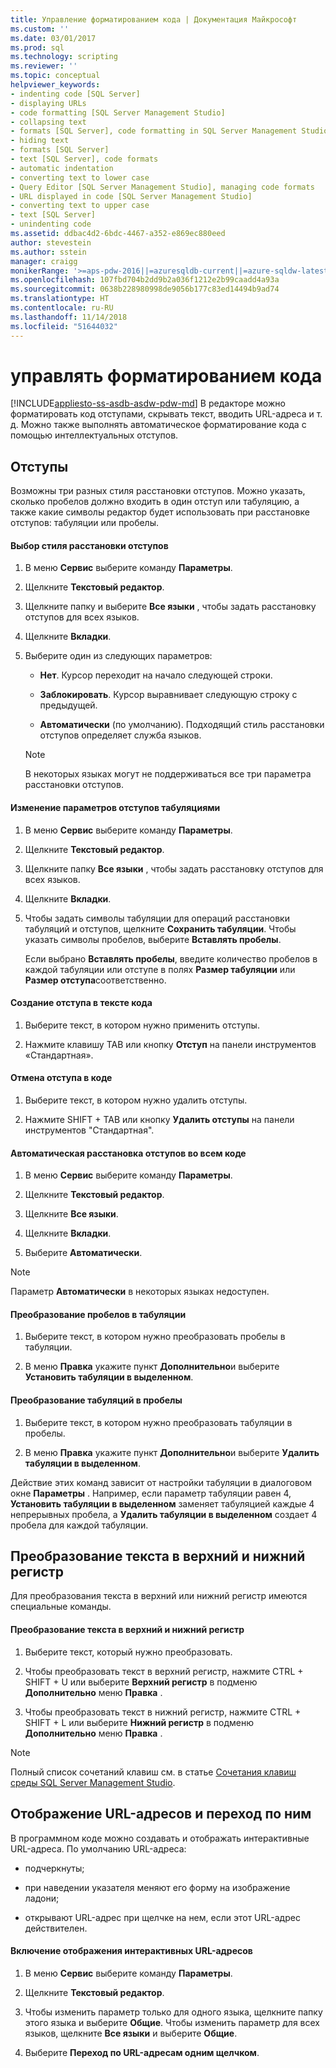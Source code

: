 ```yaml
---
title: Управление форматированием кода | Документация Майкрософт
ms.custom: ''
ms.date: 03/01/2017
ms.prod: sql
ms.technology: scripting
ms.reviewer: ''
ms.topic: conceptual
helpviewer_keywords:
- indenting code [SQL Server]
- displaying URLs
- code formatting [SQL Server Management Studio]
- collapsing text
- formats [SQL Server], code formatting in SQL Server Management Studio
- hiding text
- formats [SQL Server]
- text [SQL Server], code formats
- automatic indentation
- converting text to lower case
- Query Editor [SQL Server Management Studio], managing code formats
- URL displayed in code [SQL Server Management Studio]
- converting text to upper case
- text [SQL Server]
- unindenting code
ms.assetid: ddbac4d2-6bdc-4467-a352-e869ec880eed
author: stevestein
ms.author: sstein
manager: craigg
monikerRange: '>=aps-pdw-2016||=azuresqldb-current||=azure-sqldw-latest||>=sql-server-2016||=sqlallproducts-allversions||>=sql-server-linux-2017||=azuresqldb-mi-current'
ms.openlocfilehash: 107fbd704b2dd9b2a036f1212e2b99caadd4a93a
ms.sourcegitcommit: 0638b228980998de9056b177c83ed14494b9ad74
ms.translationtype: HT
ms.contentlocale: ru-RU
ms.lasthandoff: 11/14/2018
ms.locfileid: "51644032"
---
```

# <a name="manage-code-formatting"></a>управлять форматированием кода
[!INCLUDE[appliesto-ss-asdb-asdw-pdw-md](../../includes/appliesto-ss-asdb-asdw-pdw-md.md)]
  В редакторе можно форматировать код отступами, скрывать текст, вводить URL-адреса и т. д. Можно также выполнять автоматическое форматирование кода с помощью интеллектуальных отступов.  
  
## <a name="indenting"></a>Отступы  
 Возможны три разных стиля расстановки отступов. Можно указать, сколько пробелов должно входить в один отступ или табуляцию, а также какие символы редактор будет использовать при расстановке отступов: табуляции или пробелы.  
  
#### <a name="to-choose-an-indenting-style"></a>Выбор стиля расстановки отступов  
  
1.  В меню **Сервис** выберите команду **Параметры**.  
  
2.  Щелкните **Текстовый редактор**.  
  
3.  Щелкните папку и выберите **Все языки** , чтобы задать расстановку отступов для всех языков.  
  
4.  Щелкните **Вкладки**.  
  
5.  Выберите один из следующих параметров:  
  
    -   **Нет**. Курсор переходит на начало следующей строки.  
  
    -   **Заблокировать**. Курсор выравнивает следующую строку с предыдущей.  
  
    -   **Автоматически** (по умолчанию). Подходящий стиль расстановки отступов определяет служба языков.  
  
    > [!NOTE]  
    >  В некоторых языках могут не поддерживаться все три параметра расстановки отступов.  
  
#### <a name="to-change-indent-tab-settings"></a>Изменение параметров отступов табуляциями  
  
1.  В меню **Сервис** выберите команду **Параметры**.  
  
2.  Щелкните **Текстовый редактор**.  
  
3.  Щелкните папку **Все языки** , чтобы задать расстановку отступов для всех языков.  
  
4.  Щелкните **Вкладки**.  
  
5.  Чтобы задать символы табуляции для операций расстановки табуляций и отступов, щелкните **Сохранить табуляции**. Чтобы указать символы пробелов, выберите **Вставлять пробелы**.  
  
     Если выбрано **Вставлять пробелы**, введите количество пробелов в каждой табуляции или отступе в полях **Размер табуляции** или **Размер отступа**соответственно.  
  
#### <a name="to-indent-code"></a>Создание отступа в тексте кода  
  
1.  Выберите текст, в котором нужно применить отступы.  
  
2.  Нажмите клавишу TAB или кнопку **Отступ** на панели инструментов «Стандартная».  
  
#### <a name="to-unindent-code"></a>Отмена отступа в коде  
  
1.  Выберите текст, в котором нужно удалить отступы.  
  
2.  Нажмите SHIFT + TAB или кнопку **Удалить отступы** на панели инструментов "Стандартная".  
  
#### <a name="to-automatically-indent-all-of-your-code"></a>Автоматическая расстановка отступов во всем коде  
  
1.  В меню **Сервис** выберите команду **Параметры**.  
  
2.  Щелкните **Текстовый редактор**.  
  
3.  Щелкните **Все языки**.  
  
4.  Щелкните **Вкладки**.  
  
5.  Выберите **Автоматически**.  
  
> [!NOTE]  
>  Параметр **Автоматически** в некоторых языках недоступен.  
  
#### <a name="to-convert-white-space-to-tabs"></a>Преобразование пробелов в табуляции  
  
1.  Выберите текст, в котором нужно преобразовать пробелы в табуляции.  
  
2.  В меню **Правка** укажите пункт **Дополнительно**и выберите **Установить табуляции в выделенном**.  
  
#### <a name="to-convert-tabs-to-spaces"></a>Преобразование табуляций в пробелы  
  
1.  Выберите текст, в котором нужно преобразовать табуляции в пробелы.  
  
2.  В меню **Правка** укажите пункт **Дополнительно**и выберите **Удалить табуляции в выделенном**.  
  
 Действие этих команд зависит от настройки табуляции в диалоговом окне **Параметры** . Например, если параметр табуляции равен 4, **Установить табуляции в выделенном** заменяет табуляцией каждые 4 непрерывных пробела, а **Удалить табуляции в выделенном** создает 4 пробела для каждой табуляции.  
  
## <a name="converting-text-to-upper-and-lower-case"></a>Преобразование текста в верхний и нижний регистр  
 Для преобразования текста в верхний или нижний регистр имеются специальные команды.  
  
#### <a name="to-switch-text-to-upper-or-lower-case"></a>Преобразование текста в верхний и нижний регистр  
  
1.  Выберите текст, который нужно преобразовать.  
  
2.  Чтобы преобразовать текст в верхний регистр, нажмите CTRL + SHIFT + U или выберите **Верхний регистр** в подменю **Дополнительно** меню **Правка** .  
  
3.  Чтобы преобразовать текст в нижний регистр, нажмите CTRL + SHIFT + L или выберите **Нижний регистр** в подменю **Дополнительно** меню **Правка** .  
  
> [!NOTE]  
>  Полный список сочетаний клавиш см. в статье [Сочетания клавиш среды SQL Server Management Studio](../../tools/sql-server-management-studio/sql-server-management-studio-keyboard-shortcuts.md).  
  
## <a name="displaying-and-linking-to-urls"></a>Отображение URL-адресов и переход по ним  
 В программном коде можно создавать и отображать интерактивные URL-адреса. По умолчанию URL-адреса:  
  
-   подчеркнуты;  
  
-   при наведении указателя меняют его форму на изображение ладони;  
  
-   открывают URL-адрес при щелчке на нем, если этот URL-адрес действителен.  
  
#### <a name="to-display-a-clickable-url"></a>Включение отображения интерактивных URL-адресов  
  
1.  В меню **Сервис** выберите команду **Параметры**.  
  
2.  Щелкните **Текстовый редактор**.  
  
3.  Чтобы изменить параметр только для одного языка, щелкните папку этого языка и выберите **Общие**. Чтобы изменить параметр для всех языков, щелкните **Все языки** и выберите **Общие**.  
  
4.  Выберите **Переход по URL-адресам одним щелчком**.  
  
  
